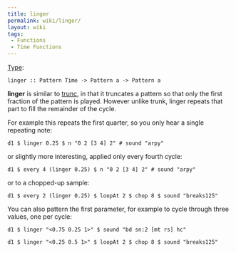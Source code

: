 ```yaml
---
title: linger
permalink: wiki/linger/
layout: wiki
tags:
 - Functions
 - Time Functions
---
```


[Type](/wiki/Type_signature "wikilink"):

    linger :: Pattern Time -> Pattern a -> Pattern a

**linger** is similar to [trunc](trunc "wikilink"), in that it truncates
a pattern so that only the first fraction of the pattern is played.
However unlike trunk, linger repeats that part to fill the remainder of
the cycle.

For example this repeats the first quarter, so you only hear a single
repeating note:

    d1 $ linger 0.25 $ n "0 2 [3 4] 2" # sound "arpy"

or slightly more interesting, applied only every fourth cycle:

    d1 $ every 4 (linger 0.25) $ n "0 2 [3 4] 2" # sound "arpy"

or to a chopped-up sample:

    d1 $ every 2 (linger 0.25) $ loopAt 2 $ chop 8 $ sound "breaks125"

You can also pattern the first parameter, for example to cycle through
three values, one per cycle:

    d1 $ linger "<0.75 0.25 1>" $ sound "bd sn:2 [mt rs] hc"

    d1 $ linger "<0.25 0.5 1>" $ loopAt 2 $ chop 8 $ sound "breaks125"
